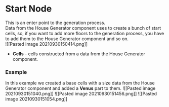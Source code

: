 # Start Node
This is an enter point to the generation process.   
Data from the House Generator component uses to create a bunch of start cells, so, if you want to add more floors to the generation process, you have to add them to the House Generator component and so on.  
![[Pasted image 20210930150414.png]]

- **Cells** - cells constructed from a data from the House Generator component.

### Example
In this example we created a base cells with a size data from the House Generator component and added a **Venus** part to them.
![[Pasted image 20210930151040.png]]
![[Pasted image 20210930151456.png]]
![[Pasted image 20210930151054.png]]
